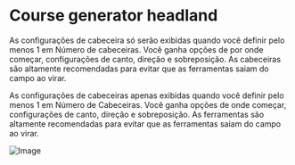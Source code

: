 # Course generator headland


As configurações de cabeceira só serão exibidas quando você definir pelo menos 1 em Número de cabeceiras.
Você ganha opções de por onde começar, configurações de canto, direção e sobreposição.
As cabeceiras são altamente recomendadas para evitar que as ferramentas saiam do campo ao virar.



As configurações de cabeceiras apenas exibidas quando você definir pelo menos 1 em Número de Cabeceiras.
Você ganha opções de onde começar, configurações de canto, direção e sobreposição.
As ferramentas são altamente recomendadas para evitar que as ferramentas saiam do campo ao virar.


![Image](/home/runner/work/CourseplayHelp/CourseplayHelp/sharproundcorner_0_0_330_130.png)

